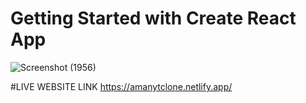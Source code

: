 # Getting Started with Create React App
![Screenshot (1956)](https://user-images.githubusercontent.com/96176706/193464645-0f4f4e8b-7d24-49c1-85f4-72c5ad8916ff.png)

#LIVE WEBSITE LINK
https://amanytclone.netlify.app/
